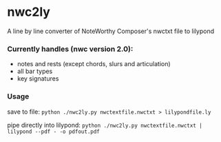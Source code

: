 # nwc2ly
A line by line converter of NoteWorthy Composer's nwctxt file to lilypond

### Currently handles (nwc version 2.0):
* notes and rests (except chords, slurs and articulation)
* all bar types
* key signatures

### Usage
save to file:
`python ./nwc2ly.py nwctextfile.nwctxt > lilypondfile.ly`

pipe directly into lilypond:
`python ./nwc2ly.py nwctextfile.nwctxt | lilypond --pdf - -o pdfout.pdf`
